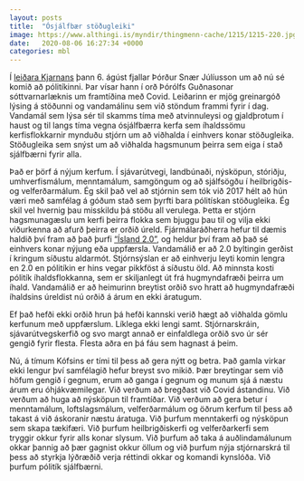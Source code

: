 ```yaml
---
layout: posts
title:  "Ósjálfbær stöðugleiki"
image: https://www.althingi.is/myndir/thingmenn-cache/1215/1215-220.jpg
date:   2020-08-06 16:27:34 +0000
categories: mbl
---
```

Í [leiðara Kjarnans](https://kjarninn.is/skodun/2020-08-05-thad-er-komid-ad-politikinni/) þann 6. ágúst fjallar Þórður Snær Júlíusson um að nú sé komið að pólitíkinni. Þar vísar hann í orð Þórólfs Guðnasonar sóttvarnarlæknis um framtíðina með Covid. Leiðarinn er mjög greinargóð lýsing á stöðunni og vandamálinu sem við stöndum frammi fyrir í dag. Vandamál sem lýsa sér til skamms tíma með atvinnuleysi og gjaldþrotum í haust og til langs tíma vegna ósjálfbærra kerfa sem íhaldssömu kerfisflokkarnir mynduðu stjórn um að viðhalda í einhvers konar stöðugleika. Stöðugleika sem snýst um að viðhalda hagsmunum þeirra sem eiga í stað sjálfbærni fyrir alla.

Það er þörf á nýjum kerfum. Í sjávarútvegi, landbúnaði, nýsköpun, stóriðju, umhverfismálum, menntamálum, samgöngum og að sjálfsögðu í heilbrigðis- og velferðarmálum. Ég skil það vel að stjórnin sem tók við 2017 hélt að hún væri með samfélag á góðum stað sem þyrfti bara pólitískan stöðugleika. Ég skil vel hvernig þau misskildu þá stöðu all verulega. Þetta er stjórn hagsmunagæslu um kerfi þeirra flokka sem bjuggu þau til og vilja ekki viðurkenna að afurð þeirra er orðið úreld. Fjármálaráðherra hefur til dæmis haldið því fram að það þurfi [“Ísland 2.0”](https://www.visir.is/g/2020141245d), og heldur því fram að það sé einhvers konar nýjung eða uppfærsla. Vandamálið er að 2.0 byltingin gerðist í kringum síðustu aldarmót. Stjórnsýslan er að einhverju leyti komin lengra en 2.0 en pólitíkin er hins vegar pikkföst á síðustu öld. Að minnsta kosti pólitík íhaldsflokkanna, sem er skiljanlegt út frá hugmyndafræði þeirra um íhald. Vandamálið er að heimurinn breytist orðið svo hratt að hugmyndafræði íhaldsins úreldist nú orðið á árum en ekki áratugum. 

Ef það hefði ekki orðið hrun þá hefði kannski verið hægt að viðhalda gömlu kerfunum með uppfærslum. Líklega ekki lengi samt. Stjórnarskráin, sjávarútvegskerfið og svo margt annað er einfaldlega orðið svo úr sér gengið fyrir flesta. Flesta aðra en þá fáu sem hagnast á þeim. 

Nú, á tímum Kófsins er tími til þess að gera nýtt og betra. Það gamla virkar ekki lengur því samfélagið hefur breyst svo mikið. Þær breytingar sem við höfum gengið í gegnum, erum að ganga í gegnum og munum sjá á næstu árum eru óhjákvæmilegar. Við verðum að bregðast við Covid ástandinu. Við verðum að huga að nýsköpun til framtíðar. Við verðum að gera betur í menntamálum, loftslagsmálum, velferðarmálum og öðrum kerfum til þess að takast á við áskoranir næstu áratuga. Við þurfum menntakerfi og nýsköpun sem skapa tækifæri. Við þurfum heilbrigðiskerfi og velferðarkerfi sem tryggir okkur fyrir alls konar slysum. Við þurfum að taka á auðlindamálunum okkar þannig að þær gagnist okkur öllum og við þurfum nýja stjórnarskrá til þess að styrkja lýðræðið verja réttindi okkar og komandi kynslóða. Við þurfum pólitík sjálfbærni. 